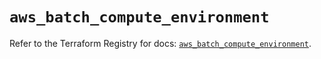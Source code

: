 # `aws_batch_compute_environment`

Refer to the Terraform Registry for docs: [`aws_batch_compute_environment`](https://registry.terraform.io/providers/hashicorp/aws/5.73.0/docs/resources/batch_compute_environment).
